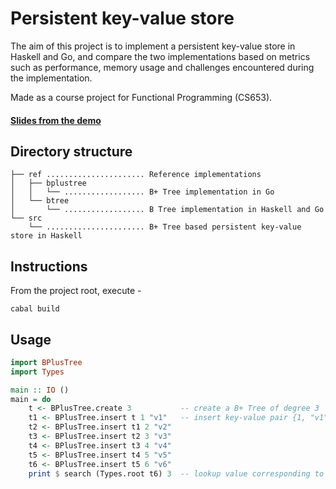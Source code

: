 # Persistent key-value store
The aim of this project is to implement a persistent key-value store in Haskell and Go, and compare the two implementations based on metrics such as performance, memory usage and challenges encountered during the implementation.

Made as a course project for Functional Programming (CS653).

#### [Slides from the demo](https://docs.google.com/presentation/d/1njLMKtE5ZgBaDsso-NFdqB3-oWEyaF6pQHVgjB5j9rw/edit#slide=id.g38f82bf01d_1_47)

## Directory structure

```
├── ref ...................... Reference implementations
│   ├── bplustree
│   │   └── .................. B+ Tree implementation in Go
│   └── btree
│       └── .................. B Tree implementation in Haskell and Go
└── src
    └── ...................... B+ Tree based persistent key-value store in Haskell
```

## Instructions
From the project root, execute -

```shell
cabal build
```

## Usage
```haskell
import BPlusTree
import Types

main :: IO ()
main = do
    t <- BPlusTree.create 3           -- create a B+ Tree of degree 3
    t1 <- BPlusTree.insert t 1 "v1"   -- insert key-value pair {1, "v1"}
    t2 <- BPlusTree.insert t1 2 "v2"
    t3 <- BPlusTree.insert t2 3 "v3"
    t4 <- BPlusTree.insert t3 4 "v4"
    t5 <- BPlusTree.insert t4 5 "v5"
    t6 <- BPlusTree.insert t5 6 "v6"
    print $ search (Types.root t6) 3  -- lookup value corresponding to key 3
```
